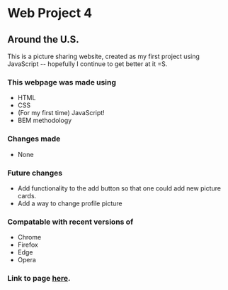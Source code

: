 # Web Project 4
## Around the U.S.

This is a picture sharing website, created as my first project using JavaScript -- hopefully I continue to get better at it =S.

### This webpage was made using
  * HTML
  * CSS
  * (For my first time) JavaScript!
  * BEM methodology

### Changes made
  * None

### Future changes
  * Add functionality to the add button so that one could add new picture cards.
  * Add a way to change profile picture

### Compatable with recent versions of
  * Chrome
  * Firefox
  * Edge
  * Opera

### Link to page [here](https://andrewvegter.github.io/web_project_3/).
